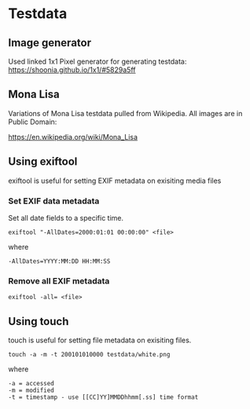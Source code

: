 # Testdata

## Image generator

Used linked 1x1 Pixel generator for generating testdata:
https://shoonia.github.io/1x1/#5829a5ff

## Mona Lisa

Variations of Mona Lisa testdata pulled from Wikipedia. All images are in Public Domain:

https://en.wikipedia.org/wiki/Mona_Lisa

## Using exiftool

exiftool is useful for setting EXIF metadata on exisiting media files

### Set EXIF data metadata
Set all date fields to a specific time.

```
exiftool "-AllDates=2000:01:01 00:00:00" <file>
```

where

```
-AllDates=YYYY:MM:DD HH:MM:SS
```

### Remove all EXIF metadata

```
exiftool -all= <file>
```

## Using touch

touch is useful for setting file metadata on exisiting files.


```
touch -a -m -t 200101010000 testdata/white.png
```

where

```
-a = accessed
-m = modified
-t = timestamp - use [[CC]YY]MMDDhhmm[.ss] time format
```
